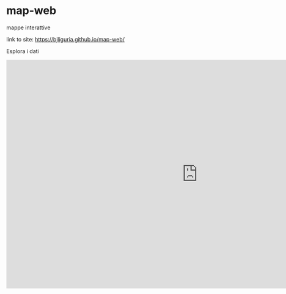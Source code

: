 # map-web
mappe interattive 

link to site: https://bjliguria.github.io/map-web/

Esplora i dati
<iframe width="1000" height="600" scrolling="no" frameborder="no" src="https://fusiontables.google.com/embedviz?viz=GVIZ&amp;t=MAP&amp;gco_region=world&amp;gco_dataMode=regions&amp;containerId=googft-gviz-canvas&amp;q=select+gvizcountry(col0)%2C+col1%2C+col0+from+1O7W220cOiA1UTsIuvrBuhGkCgtfAz1EpUlsEdMpx&amp;qrs=+where+gvizcountry(col0)+%3E%3D+&amp;qre=+and+gvizcountry(col0)+%3C%3D+&amp;qe=+limit+48&amp;att=true&amp;width=1000&amp;height=585"></iframe>
